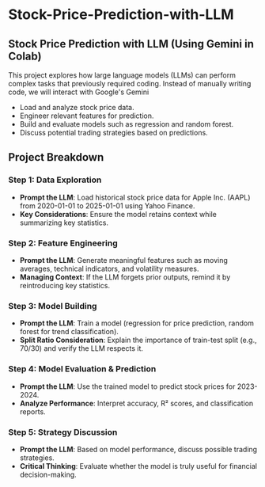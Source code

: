 # Stock-Price-Prediction-with-LLM
## Stock Price Prediction with LLM (Using Gemini in Colab)

This project explores how large language models (LLMs) can perform complex tasks that previously required coding. Instead of manually writing code, we will interact with Google's Gemini 

- Load and analyze stock price data.
- Engineer relevant features for prediction.
- Build and evaluate models such as regression and random forest.
- Discuss potential trading strategies based on predictions.

## Project Breakdown

### Step 1: Data Exploration
- **Prompt the LLM**: Load historical stock price data for Apple Inc. (AAPL) from 2020-01-01 to 2025-01-01 using Yahoo Finance.
- **Key Considerations**: Ensure the model retains context while summarizing key statistics.

### Step 2: Feature Engineering
- **Prompt the LLM**: Generate meaningful features such as moving averages, technical indicators, and volatility measures.
- **Managing Context**: If the LLM forgets prior outputs, remind it by reintroducing key statistics.

### Step 3: Model Building
- **Prompt the LLM**: Train a model (regression for price prediction, random forest for trend classification).
- **Split Ratio Consideration**: Explain the importance of train-test split (e.g., 70/30) and verify the LLM respects it.

### Step 4: Model Evaluation & Prediction
- **Prompt the LLM**: Use the trained model to predict stock prices for 2023-2024.
- **Analyze Performance**: Interpret accuracy, R² scores, and classification reports.

### Step 5: Strategy Discussion
- **Prompt the LLM**: Based on model performance, discuss possible trading strategies.
- **Critical Thinking**: Evaluate whether the model is truly useful for financial decision-making.
